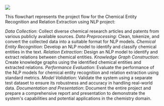 [![](https://mermaid.ink/img/pako:eNo1kMFqwzAQRH9F6Jz8gA-FxnJcKIGQll6kHBZp44jKKyPLbUPIv3ctxzotM0_s7NyljQ5lJbsEw1V8KkOvWkEGUccQ0GYf6Sy22xexW-RjwiFFi-PoqTsb2hWz1vUVe28hiIayzzdxQhs78uX_Sil9wgCzJJq_nMA-3bq4jX6n-BvQdSjakqaONOY0rZhaMENNGfb6iOkSUw9kUTQ_ECZ4kvsCtPrAtwXxBcG71WqL9aZVtFOPlJc4QG6-bFwFBgU_uZE98gLvuKH7rBmZ-VA0suLRQfo20tCDOZhy_LiRlRUnxo2cBl6JygMX28vqAmFkFZ3PMR2Wykvzj39KtoNF?type=png)](https://mermaid.live/edit#pako:eNo1kMFqwzAQRH9F6Jz8gA-FxnJcKIGQll6kHBZp44jKKyPLbUPIv3ctxzotM0_s7NyljQ5lJbsEw1V8KkOvWkEGUccQ0GYf6Sy22xexW-RjwiFFi-PoqTsb2hWz1vUVe28hiIayzzdxQhs78uX_Sil9wgCzJJq_nMA-3bq4jX6n-BvQdSjakqaONOY0rZhaMENNGfb6iOkSUw9kUTQ_ECZ4kvsCtPrAtwXxBcG71WqL9aZVtFOPlJc4QG6-bFwFBgU_uZE98gLvuKH7rBmZ-VA0suLRQfo20tCDOZhy_LiRlRUnxo2cBl6JygMX28vqAmFkFZ3PMR2Wykvzj39KtoNF)

This flowchart represents the project flow for the Chemical Entity Recognition and Relation Extraction using NLP project:

*Data Collection*: Collect diverse chemical research articles and patents from various publicly available sources.
*Data Preprocessing*: Clean, tokenize, and convert the collected data into a suitable format for NLP models.
*Chemical Entity Recognition*: Develop an NLP model to identify and classify chemical entities in the text.
*Relation Extraction*: Design an NLP model to identify and extract relations between chemical entities.
*Knowledge Graph Construction*: Create knowledge graphs using the identified chemical entities and extracted relations.
*Performance Evaluation*: Evaluate the performance of the NLP models for chemical entity recognition and relation extraction using standard metrics.
*Model Validation*: Validate the system using a separate test dataset to ensure its robustness and accuracy in handling real-world data.
*Documentation and Presentation*: Document the entire project and prepare a comprehensive report and presentation to demonstrate the system's capabilities and potential applications in the chemistry domain.